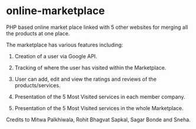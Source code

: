 # online-marketplace
PHP based online market place linked with 5 other websites for merging all the products at one place.


The marketplace has various features including:

1. Creation of a user via Google API.

2. Tracking of where the user has visited within the Marketplace.

3. User can add, edit and view the ratings and reviews of the products/services.

4. Presentation of the 5 Most Visited services in each member company.

5. Presentation of the 5 Most Visited services in the whole Marketplace.


Credits to Mitwa Palkhiwala, Rohit Bhagvat Sapkal, Sagar Bonde and Sneha.
